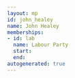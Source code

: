 ```yaml
---
layout: mp
id: john_healey
name: John Healey
memberships:
- id: lab
  name: Labour Party
  start: 
  end: 
autogenerated: true
---
```

